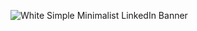 ![White Simple Minimalist LinkedIn Banner](https://github.com/NigarAylaOzcanan/NigarAylaOzcanan/assets/158833043/0c494763-cc75-4fe4-9d72-b05c1692cbe5)
